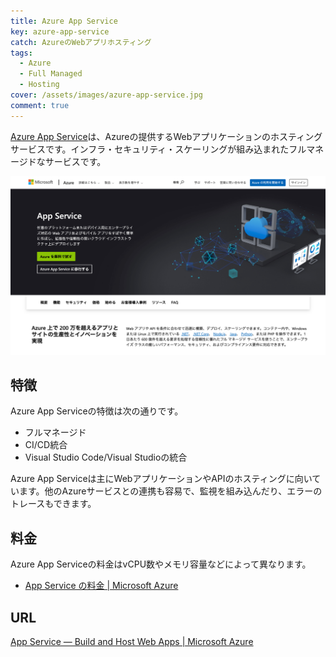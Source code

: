 ```yaml
---
title: Azure App Service
key: azure-app-service
catch: AzureのWebアプリホスティング
tags:
  - Azure
  - Full Managed
  - Hosting
cover: /assets/images/azure-app-service.jpg
comment: true
---
```


[Azure App Service](https://azure.microsoft.com/products/app-service/)は、Azureの提供するWebアプリケーションのホスティングサービスです。インフラ・セキュリティ・スケーリングが組み込まれたフルマネージドなサービスです。

[![Azure App ServiceのWebサイト](/assets/images/azure-app-service.jpg)](https://azure.microsoft.com/products/app-service/)

<!--more-->

## 特徴

Azure App Serviceの特徴は次の通りです。

- フルマネージド
- CI/CD統合
- Visual Studio Code/Visual Studioの統合

Azure App Serviceは主にWebアプリケーションやAPIのホスティングに向いています。他のAzureサービスとの連携も容易で、監視を組み込んだり、エラーのトレースもできます。

## 料金

Azure App Serviceの料金はvCPU数やメモリ容量などによって異なります。

- [App Service の料金 \| Microsoft Azure](https://azure.microsoft.com/ja-jp/pricing/details/app-service/windows/)

## URL

[App Service — Build and Host Web Apps \| Microsoft Azure](https://azure.microsoft.com/products/app-service/)
